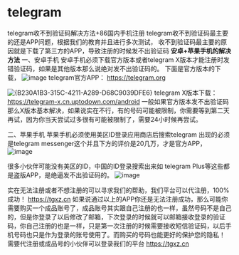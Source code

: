 # telegram
telegram收不到验证码解决方法+86国内手机注册
telegram收不到验证码最主要的还是APP问题，根据我们的教育并且进行多次测试，
收不到验证码最主要的原因就是下载了第三方的APP，导致注册的时候发不出验证码
<b>安卓+苹果手机的解决方法</b>
一、安卓手机
安卓手机必须下载官方版本或者telegram X版本才能注册时发错验证码，如果是其他版本那么说绝对发不出验证码的。
下面是官方版本的下载，
![image](https://github.com/user-attachments/assets/eeadec4d-7cd8-4062-8205-c854d37f42c5)
telegram官方APP：
https://telegram.org


![{B230A1B3-315C-4211-A289-D68C9039DFE6}](https://github.com/user-attachments/assets/948277ba-4a39-469a-91d5-8d40066afa8c)
telegram X版本下载：
https://telegram-x.cn.uptodown.com/android
一般如果官方版本发不出验证码那么X版本基本解决，如果说实在不行，有的号码可能被限制，你需要等到第二天再试，因为你当天尝试过多很有可能被限制了，需要24小时候再尝试。

二、苹果手机
苹果手机必须使用美区ID登录应用商店后搜索telegram
出现的必须是telegram messenger这个并且下方的评价是20几万，才是官方APP，
![image](https://github.com/user-attachments/assets/ce405411-bb44-41c1-aa9e-2a86bca8641c)

很多小伙伴可能没有美区的ID，中国的ID登录搜索出来如 telegram Plus等这些都是盗版APP，是绝逼发不出验证码的。
![image](https://github.com/user-attachments/assets/73b83890-9354-4db9-b7d7-f80beca58bfc)

实在无法注册或者不想注册的可以寻求我们的帮助，我们平台可以代注册，100%成功！
https://tgxz.cn
如果说通过以上的APP你还是无法注册成功，那么可能你需要购买一个成品账号了，成品账号其实跟自己注册的也一样，虽然号码不是自己的，但是你登录了以后修改了邮箱，下次登录的时候就可以邮箱接收登录的验证码，你自己注册的也是一样，只是第一次注册的时候需要接收短信验证码，以后手机号码也只是作为登录的账号使用了。而购买的号码也能更好的保护您的隐私！
需要代注册或成品号的小伙伴可以登录我们的平台
https://tgxz.cn
